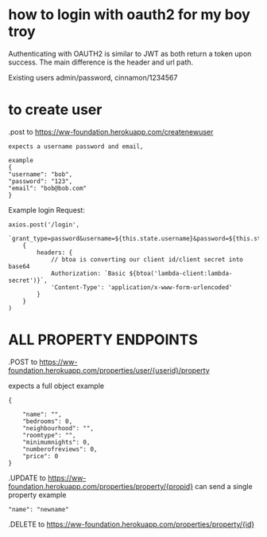 # how to login with oauth2 for my boy troy
Authenticating with OAUTH2 is similar to JWT as both return a token upon success. The main difference is the header and url path.

Existing users admin/password, cinnamon/1234567

# to create user

.post to https://ww-foundation.herokuapp.com/createnewuser
```
expects a username password and email,

example
{
"username": "bob",
"password": "123",
"email": "bob@bob.com"
}

```

Example login Request:
```
axios.post('/login', 
    `grant_type=password&username=${this.state.username}&password=${this.state.password}`, 
    {
        headers: {
            // btoa is converting our client id/client secret into base64
            Authorization: `Basic ${btoa('lambda-client:lambda-secret')}`,
            'Content-Type': 'application/x-www-form-urlencoded'
        }
    }
)
```
# ALL PROPERTY ENDPOINTS
.POST to  https://ww-foundation.herokuapp.com/properties/user/{userid}/property

expects a full object
example
```
{

    "name": "",
    "bedrooms": 0,
    "neighbourhood": "",
    "roomtype": "",
    "minimumnights": 0,
    "numberofreviews": 0,
    "price": 0
}
```

.UPDATE to https://ww-foundation.herokuapp.com/properties/property/{propid}
can send a single property
example
```
"name": "newname"

```
.DELETE to https://ww-foundation.herokuapp.com/properties/property/{id}



